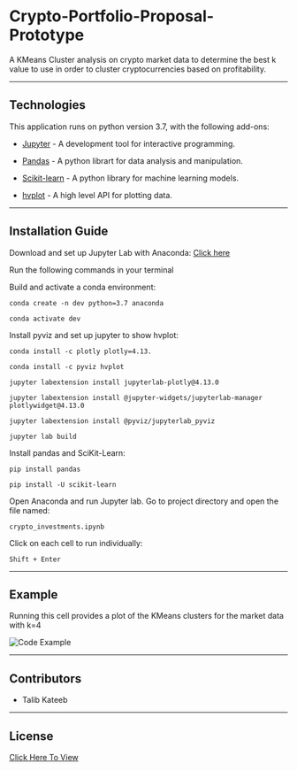# Crypto-Portfolio-Proposal-Prototype

A KMeans Cluster analysis on crypto market data to determine the best k value to use in order to cluster cryptocurrencies based on profitability.

---

## Technologies

This application runs on python version 3.7, with the following add-ons:

* [Jupyter](https://jupyter.org/) - A development tool for interactive programming.

* [Pandas](https://pandas.pydata.org/) - A python librart for data analysis and manipulation.

* [Scikit-learn](https://scikit-learn.org/stable/) - A python library for machine learning models.

* [hvplot](https://hvplot.holoviz.org/) - A high level API for plotting data.

---

## Installation Guide

Download and set up Jupyter Lab with Anaconda: [Click here](https://www.anaconda.com/products/individual)

Run the following commands in your terminal

Build and activate a conda environment:

    conda create -n dev python=3.7 anaconda

    conda activate dev

Install pyviz and set up jupyter to show hvplot:

    conda install -c plotly plotly=4.13.

    conda install -c pyviz hvplot

    jupyter labextension install jupyterlab-plotly@4.13.0

    jupyter labextension install @jupyter-widgets/jupyterlab-manager plotlywidget@4.13.0

    jupyter labextension install @pyviz/jupyterlab_pyviz

    jupyter lab build

Install pandas and SciKit-Learn:

    pip install pandas

    pip install -U scikit-learn

Open Anaconda and run Jupyter lab. Go to project directory and open the file named:

    crypto_investments.ipynb

Click on each cell to run individually:

    Shift + Enter

---

## Example

Running this cell provides a plot of the KMeans clusters for the market data with k=4

![Code Example]()

---

## Contributors

*  Talib Kateeb

---

## License

[Click Here To View](https://github.com/talibkateeb/Crypto-Portfolio-Proposal-Prototype/blob/main/LICENSE)
